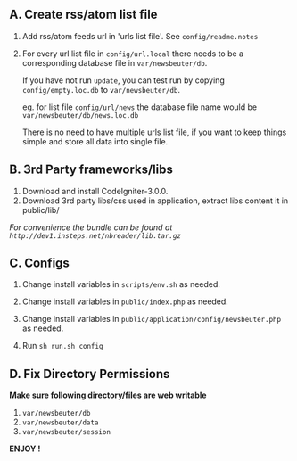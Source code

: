  

## A. Create rss/atom list file

1. Add rss/atom feeds url in 'urls list file'.
   See `config/readme.notes`
2. For every url list file in `config/url.local`
   there needs to be a corresponding database file
   in `var/newsbeuter/db`.

   If you have not run `update`, you can test run by
   copying `config/empty.loc.db` to `var/newsbeuter/db`.

   eg. for list file `config/url/news` the database file
   name would be `var/newsbeuter/db/news.loc.db`

   There is no need to have multiple urls list file,
   if you want to keep things simple and store all 
   data into single file.

## B. 3rd Party frameworks/libs

1. Download and install CodeIgniter-3.0.0.
2. Download 3rd party libs/css used in application,
   extract libs content it in public/lib/<other web libs>

_For convenience the bundle can be found at `http://dev1.insteps.net/nbreader/lib.tar.gz`_

## C. Configs

1. Change install variables in `scripts/env.sh` as needed.

2. Change install variables in `public/index.php` as needed.

3. Change install variables in
   `public/application/config/newsbeuter.php` as needed.

4. Run `sh run.sh config`


## D. Fix Directory Permissions

**Make sure following directory/files are web writable**
1. `var/newsbeuter/db`
2. `var/newsbeuter/data`
3. `var/newsbeuter/session`



**ENJOY !**



